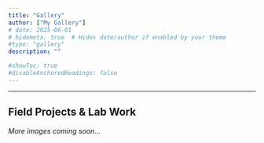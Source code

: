 ```yaml
---
title: "Gallery"
author: ["My Gallery"]
# date: 2025-06-01
# hidemeta: true  # Hides date/author if enabled by your theme
#type: "gallery"
description: ""

#showToc: true
#disableAnchoredHeadings: false
---
```


<!--# Gallery-->
---

## Field Projects & Lab Work

*More images coming soon...*
